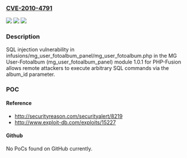 ### [CVE-2010-4791](https://cve.mitre.org/cgi-bin/cvename.cgi?name=CVE-2010-4791)
![](https://img.shields.io/static/v1?label=Product&message=n%2Fa&color=blue)
![](https://img.shields.io/static/v1?label=Version&message=n%2Fa&color=blue)
![](https://img.shields.io/static/v1?label=Vulnerability&message=n%2Fa&color=brighgreen)

### Description

SQL injection vulnerability in infusions/mg_user_fotoalbum_panel/mg_user_fotoalbum.php in the MG User-Fotoalbum (mg_user_fotoalbum_panel) module 1.0.1 for PHP-Fusion allows remote attackers to execute arbitrary SQL commands via the album_id parameter.

### POC

#### Reference
- http://securityreason.com/securityalert/8219
- http://www.exploit-db.com/exploits/15227

#### Github
No PoCs found on GitHub currently.

